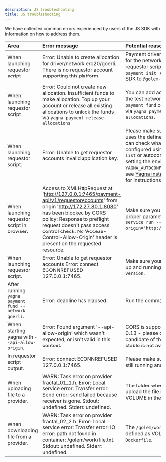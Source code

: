 ```yaml
---
description: JS troubleshooting
title: JS troubleshooting
---
```


We have collected common errors experienced by users of the JS SDK with information on how to address them.


| Area                | Error message | Potential reason and a remedy |
|:------------------- |:--------------|:------------------|
|  When launching requestor script | Error: Unable to create allocation for driver/network erc20/goerli. There is no requestor account supporting this platform. | Payment driver is not initialized for the network you use in the requestor script. Run `yagna payment init ` or update the JS SDK to `@golem-sdk/golem-js`. |
|  When launching requestor script  |  Error: Could not create new allocation. Insufficient funds to make allocation. Top up your account or release all existing allocations to unlock the funds via `yagna payment release-allocations` |  You can add additional funds on the test network by `yagna payment fund` or unlock the funds via `yagna payment release-allocations`.  |
| When launching requestor script.    | Error: Unable to get requestor accounts Invalid application key.  |  Please make sure your script uses the defined api-key. You can check what keys are configured using: `yagna app-key list` or autoconfigure one by setting the environment variable `YAGNA_AUTOCONF_APPKEY`. Please see [Yagna installation example](/docs/creators/javascript/examples/tools/yagna-installation-for-requestors) for instructions on how to do it. |
| When launching requestor script in browser. |  Access to XMLHttpRequest at 'http://127.0.0.1:7465/payment-api/v1/requestorAccounts' from origin 'http://172.27.80.1:8080' has been blocked by CORS policy: Response to preflight request doesn't pass access control check: No 'Access-Control-Allow-Origin' header is present on the requested resource. |  Make sure you start Yagna with proper parameters: `yagna service run --api-allow-origin='http://localhost:3000'`.  |
|  When launching requestor script.  |   Error: Unable to get requestor accounts Error: connect ECONNREFUSED 127.0.0.1:7465.  | Make sure your yagna service is up and running i.e. `yagna --version`. |
| After running `yagna payment fund --network goerli`. | Error: deadline has elapsed| Run the command again. |
| When starting yagna with `--api-allow-origin`. | Error: Found argument '--api-allow-origin' which wasn't expected, or isn't valid in this context. | CORS is supported in versions 0.13 - please download release candidate of that version if the stable is not available. | 
| In requestor script output. |  Error: connect ECONNREFUSED 127.0.0.1:7465. | Please make sure your yagna is still running and available. |
| When uploading file to a provider. | WARN: Task error on provider fractal_01_1.h. Error: Local service error: Transfer error: Send error: send failed because receiver is gone. Stdout: undefined. Stderr: undefined. | The folder where you try to upload the file is not defined as VOLUME in the image definition. |
| When downloading file from a provider. | WARN: Task error on provider fractal_02_2.h. Error: Local service error: Transfer error: IO error: path not found in container: /golem/work/file.txt. Stdout: undefined. Stderr: undefined. | The `/golem/work` folder is not defined as VOLUME in the `Dockerfile`. |

